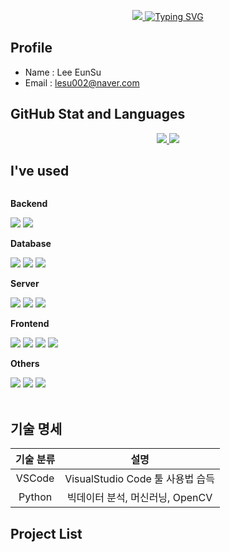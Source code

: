 <p align='center'>
  <a href="https://github.com/hugoMGSung">
    <img src="https://capsule-render.vercel.app/api?type=waving&height=130&color=FCBACB&fontSize=60&animation=twinkling&descAlign=50&descAlignY=65&reversal=false&fontAlignY=100"/>
  </a>
<a href="https://git.io/typing-svg"><img src="https://readme-typing-svg.demolab.com?font=Lobster&size=60&duration=500&pause=100&color=000000&background=8D8D8D00&center=true&vCenter=true&multiline=true&repeat=false&random=false&width=550&height=300&lines=Hi!+I'm+Eunsu;Welcome+to+my+Github" alt="Typing SVG" /></a>
</p>


## Profile
- Name : Lee EunSu
- Email : lesu002@naver.com
  
## GitHub Stat and Languages
<p align='center'>
  <a href="https://github.com/LEUNSU">
    <img src="https://github-readme-stats.vercel.app/api?username=LEUNSU&theme=tokyonight&show_icons=true"/>
    <img src="https://github-readme-stats.vercel.app/api/top-langs/?username=LEUNSU&theme=tokyonight&layout=compact"/>
  </a>
</p>

## I've used
<div style="display:flex; flex-direction:column; align-items:flex-start;">
    <!-- Backend -->
    <p><strong>Backend</strong></p>
    <div>
        <img src="https://img.shields.io/badge/Java-007396?style=for-the-badge&logo=Java&logoColor=white"> 
        <img src="https://img.shields.io/badge/Spring Boot-6DB33F?style=for-the-badge&logo=spring boot&logoColor=white"> 
    </div>
    <!-- Database -->
    <p><strong>Database</strong></p>
    <div>
        <img src="https://img.shields.io/badge/oracle-F80000?style=for-the-badge&logo=oracle&logoColor=white"> 
        <img src="https://img.shields.io/badge/mysql-4479A1?style=for-the-badge&logo=mysql&logoColor=white"> 
        <img src="https://img.shields.io/badge/firebase-FFCA28?style=for-the-badge&logo=firebase&logoColor=white">
    </div>
    <!-- Server -->
    <p><strong>Server</strong></p>
    <div>
        <img src="https://img.shields.io/badge/linux-FCC624?style=for-the-badge&logo=linux&logoColor=black"> 
        <img src="https://img.shields.io/badge/apache tomcat-F8DC75?style=for-the-badge&logo=apachetomcat&logoColor=black">
        <img src="https://img.shields.io/badge/Amazon AWS-232F3E?style=for-the-badge&logo=amazon aws&logoColor=white"> 
    </div>
    <!-- Frontend -->
    <p><strong>Frontend</strong></p>
    <div>
        <img src="https://img.shields.io/badge/html5-E34F26?style=flat-square&logo=html5&logoColor=white"> 
        <img src="https://img.shields.io/badge/css-1572B6?style=flat-square&logo=css3&logoColor=white"> 
        <img src="https://img.shields.io/badge/javascript-F7DF1E?style=flat-square&logo=javascript&logoColor=black"> 
        <img src="https://img.shields.io/badge/bootstrap-7952B3?style=flat-square&logo=bootstrap&logoColor=white">
    </div>
    <!-- Others -->
    <p><strong>Others</strong></p>
    <div>
        <img src="https://img.shields.io/badge/Kotlin-7F52FF?style=flat-square&logo=kotlin&logoColor=white">
        <img src="https://img.shields.io/badge/Andoid Studio-3DDC84?style=flat-square&logo=android studio&logoColor=white">
        <img src="https://img.shields.io/badge/python-3776AB?style=flat-square&logo=python&logoColor=white"> 
</div><br>
</div>

## 기술 명세
| 기술 분류 | 설명 |
|:---:|:---:|
| VSCode | VisualStudio Code 툴 사용법 습득 |
| Python | 빅데이터 분석, 머신러닝, OpenCV |

## Project List


